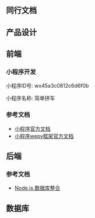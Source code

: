 ## 同行文档



## 产品设计




## 前端

### 小程序开发

小程序ID号: wx45a3c0812c6d6f0b

小程序名称: 简单拼车



### 参考文档

* [小程序官方文档](https://developers.weixin.qq.com/miniprogram/dev/index.html?t=2018413)
* [小程序wepy框架官方文档](https://tencent.github.io/wepy/)



## 后端



### 参考文档

* [Node.js 数据库整合](http://www.camintejs.com/)



## 数据库

